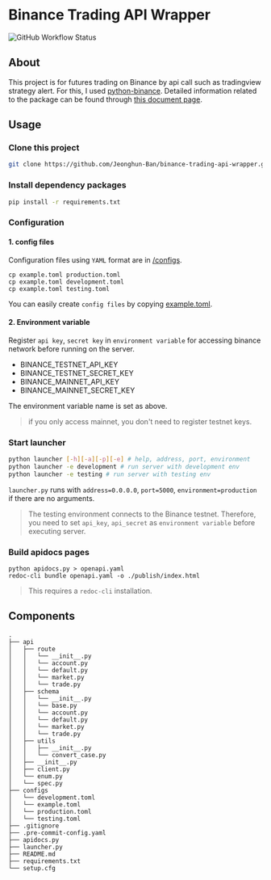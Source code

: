 Binance Trading API Wrapper
===

![GitHub Workflow Status](https://img.shields.io/github/actions/workflow/status/junghoon-vans/binance-trading-api-wrapper/apidocs.yml?branch=main)

About
---

This project is for futures trading on Binance by api call such as tradingview strategy alert. For this, I used [python-binance](https://github.com/sammchardy/python-binance). Detailed information related to the package can be found through [this document page](https://python-binance.readthedocs.io/en/latest/index.html#).

Usage
---

### Clone this project

```bash
git clone https://github.com/Jeonghun-Ban/binance-trading-api-wrapper.git
```

### Install dependency packages

```bash
pip install -r requirements.txt
```

### Configuration

#### 1. config files

Configuration files using `YAML` format are in [/configs](/configs).

```
cp example.toml production.toml
cp example.toml development.toml
cp example.toml testing.toml
```

You can easily create `config files` by copying [example.toml](/configs/example.toml). 

#### 2. Environment variable

Register `api key`, `secret key` in `environment variable` for accessing binance network before running on the server.

- BINANCE_TESTNET_API_KEY
- BINANCE_TESTNET_SECRET_KEY
- BINANCE_MAINNET_API_KEY
- BINANCE_MAINNET_SECRET_KEY

The environment variable name is set as above.

> if you only access mainnet, you don't need to register testnet keys.

### Start launcher

```bash
python launcher [-h][-a][-p][-e] # help, address, port, environment
python launcher -e development # run server with development env
python launcher -e testing # run server with testing env
```

`launcher.py` runs with `address=0.0.0.0`, `port=5000`, `environment=production` if there are no arguments.

> The testing environment connects to the Binance testnet. Therefore, you need to set `api_key`, `api_secret` as `environment variable` before executing server.


### Build apidocs pages

```
python apidocs.py > openapi.yaml
redoc-cli bundle openapi.yaml -o ./publish/index.html
```

> This requires a `redoc-cli` installation. 

Components
---

```
.
├── api
│   ├── route
│   │   └── __init__.py
│   │   └── account.py
│   │   └── default.py
│   │   └── market.py
│   │   └── trade.py
│   ├── schema
│   │   └── __init__.py
│   │   └── base.py
│   │   └── account.py
│   │   └── default.py
│   │   └── market.py
│   │   └── trade.py
│   ├── utils
│   │   ├── __init__.py
│   │   └── convert_case.py
│   ├── __init__.py
│   ├── client.py
│   └── enum.py
│   └── spec.py
├── configs
│   └── development.toml
│   └── example.toml
│   └── production.toml
│   └── testing.toml
├── .gitignore
├── .pre-commit-config.yaml
├── apidocs.py
├── launcher.py
├── README.md
├── requirements.txt
└── setup.cfg
```
